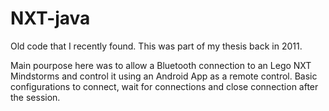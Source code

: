 # NXT-java
Old code that I recently found. This was part of my thesis back in 2011.

Main pourpose here was to allow a Bluetooth connection to an Lego NXT Mindstorms and control it using an Android App as a remote control.
Basic configurations to connect, wait for connections and close connection after the session.

